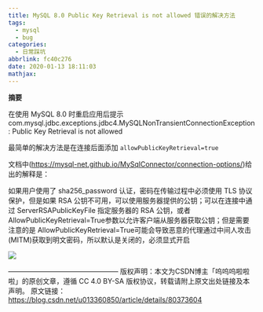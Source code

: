 ```yaml
---
title: MySQL 8.0 Public Key Retrieval is not allowed 错误的解决方法
tags:
  - mysql
  - bug
categories:
  - 日常踩坑
abbrlink: fc40c276
date: 2020-01-13 18:11:03
mathjax:
---
```

**摘要**

在使用 MySQL 8.0 时重启应用后提示 com.mysql.jdbc.exceptions.jdbc4.MySQLNonTransientConnectionException: Public Key Retrieval is not allowed

<!--more-->

最简单的解决方法是在连接后面添加 `allowPublicKeyRetrieval=true`

文档中(https://mysql-net.github.io/MySqlConnector/connection-options/)给出的解释是：

如果用户使用了 sha256_password 认证，密码在传输过程中必须使用 TLS 协议保护，但是如果 RSA 公钥不可用，可以使用服务器提供的公钥；可以在连接中通过 ServerRSAPublicKeyFile 指定服务器的 RSA 公钥，或者AllowPublicKeyRetrieval=True参数以允许客户端从服务器获取公钥；但是需要注意的是 AllowPublicKeyRetrieval=True可能会导致恶意的代理通过中间人攻击(MITM)获取到明文密码，所以默认是关闭的，必须显式开启

 ![](https://img-blog.csdnimg.cn/20190406221957566.png?x-oss-process=image/watermark,type_ZmFuZ3poZW5naGVpdGk,shadow_10,text_aHR0cHM6Ly9ibG9nLmNzZG4ubmV0L3UwMTMzNjA4NTA=,size_16,color_FFFFFF,t_70)

————————————————
版权声明：本文为CSDN博主「呜呜呜啦啦啦」的原创文章，遵循 CC 4.0 BY-SA 版权协议，转载请附上原文出处链接及本声明。
原文链接：https://blog.csdn.net/u013360850/article/details/80373604